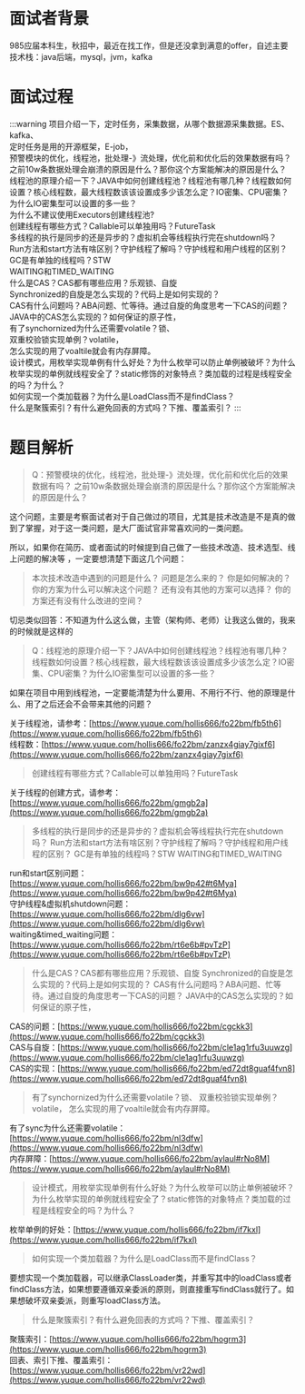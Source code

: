 # 面试者背景

985应届本科生，秋招中，最近在找工作，但是还没拿到满意的offer，自述主要技术栈：java后端，mysql，jvm，kafka
# 面试过程
:::warning
项目介绍一下，定时任务，采集数据，从哪个数据源采集数据。ES、kafka、<br />定时任务是用的开源框架，E-job，<br />预警模块的优化，线程池，批处理-》流处理，优化前和优化后的效果数据有吗？<br />之前10w条数据处理会崩溃的原因是什么？那你这个方案能解决的原因是什么？<br />线程池的原理介绍一下？JAVA中如何创建线程池？线程池有哪几种？线程数如何设置？核心线程数，最大线程数该该设置成多少该怎么定？IO密集、CPU密集？为什么IO密集型可以设置的多一些？<br />为什么不建议使用Executors创建线程池?<br />创建线程有哪些方式？Callable可以单独用吗？FutureTask<br />多线程的执行是同步的还是异步的？虚拟机会等线程执行完在shutdown吗？<br />Run方法和start方法有啥区别？守护线程了解吗？守护线程和用户线程的区别？<br />GC是有单独的线程吗？STW<br />WAITING和TIMED_WAITING<br />什么是CAS？CAS都有哪些应用？乐观锁、自旋<br />Synchronized的自旋是怎么实现的？代码上是如何实现的？<br />CAS有什么问题吗？ABA问题、忙等待。通过自旋的角度思考一下CAS的问题？<br />JAVA中的CAS怎么实现的？如何保证的原子性，<br />有了synchornized为什么还需要volatile？锁、<br />双重校验锁实现单例？volatile，<br />怎么实现的用了voaltile就会有内存屏障。<br />设计模式，用枚举实现单例有什么好处？为什么枚举可以防止单例被破坏？为什么枚举实现的单例就线程安全了？static修饰的对象特点？类加载的过程是线程安全的吗？为什么？<br />如何实现一个类加载器？为什么是LoadClass而不是findClass？<br />什么是聚簇索引？有什么避免回表的方式吗？下推、覆盖索引？
:::
# 题目解析

> Q：预警模块的优化，线程池，批处理-》流处理，优化前和优化后的效果数据有吗？
> 之前10w条数据处理会崩溃的原因是什么？那你这个方案能解决的原因是什么？


这个问题，主要是考察面试者对于自己做过的项目，尤其是技术改造是不是真的做到了掌握，对于这一类问题，是大厂面试官非常喜欢问的一类问题。

所以，如果你在简历、或者面试的时候提到自己做了一些技术改造、技术选型、线上问题的解决等 ，一定要想清楚下面这几个问题：

> 本次技术改造中遇到的问题是什么？
> 问题是怎么来的？
> 你是如何解决的？
> 你的方案为什么可以解决这个问题？
> 还有没有其他的方案可以选择？
> 你的方案还有没有什么改进的空间？


切忌类似回答：不知道为什么这么做，主管（架构师、老师）让我这么做的，我来的时候就是这样的


> Q：线程池的原理介绍一下？JAVA中如何创建线程池？线程池有哪几种？线程数如何设置？核心线程数，最大线程数该该设置成多少该怎么定？IO密集、CPU密集？为什么IO密集型可以设置的多一些？


如果在项目中用到线程池，一定要能清楚为什么要用、不用行不行、他的原理是什么、用了之后还会不会带来其他的问题？

关于线程池，请参考：[https://www.yuque.com/hollis666/fo22bm/fb5th6](https://www.yuque.com/hollis666/fo22bm/fb5th6)<br />线程数：[https://www.yuque.com/hollis666/fo22bm/zanzx4giay7gixf6](https://www.yuque.com/hollis666/fo22bm/zanzx4giay7gixf6)

> 创建线程有哪些方式？Callable可以单独用吗？FutureTask


关于线程的创建方式，请参考：[https://www.yuque.com/hollis666/fo22bm/gmgb2a](https://www.yuque.com/hollis666/fo22bm/gmgb2a)

> 多线程的执行是同步的还是异步的？虚拟机会等线程执行完在shutdown吗？
> Run方法和start方法有啥区别？守护线程了解吗？守护线程和用户线程的区别？
> GC是有单独的线程吗？STW
> WAITING和TIMED_WAITING


run和start区别问题：[https://www.yuque.com/hollis666/fo22bm/bw9p42#t6Mya](https://www.yuque.com/hollis666/fo22bm/bw9p42#t6Mya)<br />守护线程&虚拟机shutdown问题：[https://www.yuque.com/hollis666/fo22bm/dlg6vw](https://www.yuque.com/hollis666/fo22bm/dlg6vw)<br />waiting&timed_waiting问题：[https://www.yuque.com/hollis666/fo22bm/rt6e6b#pvTzP](https://www.yuque.com/hollis666/fo22bm/rt6e6b#pvTzP)

> 什么是CAS？CAS都有哪些应用？乐观锁、自旋
> Synchronized的自旋是怎么实现的？代码上是如何实现的？
> CAS有什么问题吗？ABA问题、忙等待。通过自旋的角度思考一下CAS的问题？
> JAVA中的CAS怎么实现的？如何保证的原子性，


CAS的问题：[https://www.yuque.com/hollis666/fo22bm/cgckk3](https://www.yuque.com/hollis666/fo22bm/cgckk3)<br />CAS与自旋：[https://www.yuque.com/hollis666/fo22bm/cle1ag1rfu3uuwzg](https://www.yuque.com/hollis666/fo22bm/cle1ag1rfu3uuwzg)<br />CAS的实现：[https://www.yuque.com/hollis666/fo22bm/ed72dt8guaf4fvn8](https://www.yuque.com/hollis666/fo22bm/ed72dt8guaf4fvn8)

> 有了synchornized为什么还需要volatile？锁、
> 双重校验锁实现单例？volatile，
> 怎么实现的用了voaltile就会有内存屏障。


有了sync为什么还需要volatile： [https://www.yuque.com/hollis666/fo22bm/nl3dfw](https://www.yuque.com/hollis666/fo22bm/nl3dfw)<br />内存屏障：[https://www.yuque.com/hollis666/fo22bm/aylaul#rNo8M](https://www.yuque.com/hollis666/fo22bm/aylaul#rNo8M)

> 设计模式，用枚举实现单例有什么好处？为什么枚举可以防止单例被破坏？为什么枚举实现的单例就线程安全了？static修饰的对象特点？类加载的过程是线程安全的吗？为什么？


枚举单例的好处：[https://www.yuque.com/hollis666/fo22bm/if7kxl](https://www.yuque.com/hollis666/fo22bm/if7kxl)

> 如何实现一个类加载器？为什么是LoadClass而不是findClass？


要想实现一个类加载器，可以继承ClassLoader类，并重写其中的loadClass或者findClass方法，如果想要遵循双亲委派的原则，则直接重写findClass就行了。如果想破坏双亲委派，则重写loadClass方法。

> 什么是聚簇索引？有什么避免回表的方式吗？下推、覆盖索引？


聚簇索引：[https://www.yuque.com/hollis666/fo22bm/hogrm3](https://www.yuque.com/hollis666/fo22bm/hogrm3)<br />回表、索引下推、覆盖索引：[https://www.yuque.com/hollis666/fo22bm/vr22wd](https://www.yuque.com/hollis666/fo22bm/vr22wd)
